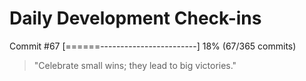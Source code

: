 # Daily Development Check-ins

Commit #67
[======------------------------] 18% (67/365 commits)

> "Celebrate small wins; they lead to big victories."